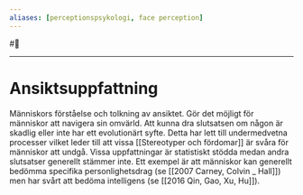 ```yaml
---
aliases: [perceptionspsykologi, face perception]
--- 
```

#🌲
- - - 
# Ansiktsuppfattning
Människors förståelse och tolkning av ansiktet. Gör det möjligt för människor att navigera sin omvärld. Att kunna dra slutsatsen om någon är skadlig eller inte har ett evolutionärt syfte. Detta har lett till undermedvetna processer vilket leder till att vissa [[Stereotyper och fördomar]] är svåra för människor att undgå. Vissa uppfattningar är statistiskt stödda medan andra slutsatser generellt stämmer inte. Ett exempel är att människor kan generellt bedömma specifika personlighetsdrag (se [[2007 Carney, Colvin _ Hall]]) men har svårt att bedöma intelligens (se [[2016 Qin, Gao, Xu, Hu]]).